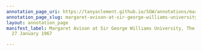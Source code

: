 ```yaml
---
annotation_page_uri: https://tanyaclement.github.io/SGW/annotations/margaret-avison-at-sir-george-williams-university-the-poetry-series-27-january-1967-canvas-1-audience-.json
annotation_page_slug: margaret-avison-at-sir-george-williams-university-the-poetry-series-27-january-1967-canvas-1-audience-
layout: annotation_page
manifest_label: Margaret Avison at Sir George Williams University, The Poetry Series,
  27 January 1967

---
```

